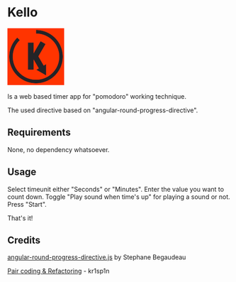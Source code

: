 # Kello

![Smaller icon](img/icon-128.gif "Kello") 


Is a web based timer app for "pomodoro" working technique.

The used directive based on "angular-round-progress-directive".

## Requirements
None, no dependency whatsoever.

## Usage

Select timeunit either "Seconds" or "Minutes". Enter the value you want to count down. Toggle "Play sound when time's up" for playing a sound or not. Press "Start".

That's it!

## Credits

[angular-round-progress-directive.js](http://www.directiv.es/angular-round-progress-directive/readme) by Stephane Begaudeau

[Pair coding & Refactoring](https://github.com/kr1sp1n) - kr1sp1n